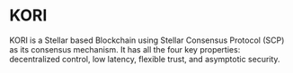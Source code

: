 # KORI
KORI is a Stellar based Blockchain using Stellar Consensus Protocol (SCP) as its consensus mechanism. It has all the four key properties: decentralized control, low latency, flexible trust, and asymptotic security.
